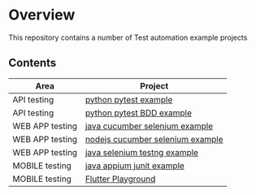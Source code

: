 # Overview
This repository contains a number of Test automation example projects


## Contents

|**Area** | **Project**  |
|---       | ---         |
| API testing |  [python pytest example](apitester/pytest-nasa)        |
| API testing |  [python pytest BDD example](apitester/python-bdd-moviedb)      |
| WEB APP testing | [java cucumber selenium example](webtester/java)      |
| WEB APP testing | [nodejs cucumber selenium example](webtester/nodejs)      |
| WEB APP testing | [java selenium testng example](webtester/login-tester-testng-selenium)      |
| MOBILE testing | [java appium junit example](mobiletester/appium-java-tester)      |
| MOBILE testing | [Flutter Playground](flutter-playground) |
